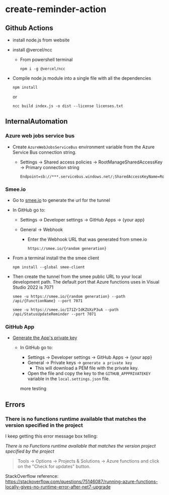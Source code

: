 # create-reminder-action

## Github Actions

- install node.js from website
- install @vercel/ncc

  - From powershell terminal

    ```console
    npm i -g @vercel/ncc
    ```

- Compile node.js module into a single file with all the dependencies

  ```console
  npm install
  ```

  or

  ```console
  ncc build index.js -o dist --license licenses.txt
  ```

## InternalAutomation

### Azure web jobs service bus

- Create `AzureWebJobsServiceBus` environment variable from the Azure Service Bus connection string.

  - Settings -> Shared access policies -> RootManageSharedAccessKey -> Primary connection string

    ```text
    Endpoint=sb://***.servicebus.windows.net/;SharedAccessKeyName=RootManageSharedAccessKey;SharedAccessKey=********************************************
    ```

### Smee.io

- Go to [smee.io](https://smee.io/) to generate the url for the tunnel
- In GitHub go to:

  - Settings -> Developer settings -> GitHub Apps -> {your app}
  - General -> Webhook

    - Enter the Webhook URL that was generated from smee.io

      ```text
      https://smee.io/{random generation}
      ```

- From a terminal install the the smee client

  ```console
  npm install --global smee-client
  ```

- Then create the tunnel from the smee public URL to your local development path. The default port that Azure functions uses in Visual Studio 2022 is 7071

  ```console
  smee -u https://smee.io/{random generation} --path /api/{FunctionName} --port 7071
  ```

  ```console
  smee -u https://smee.io/I71ZrIdKZUXzP3uA --path /api/StatusUpdateReminder --port 7071
  ```

### GitHub App

- [Generate the App's private key](https://docs.github.com/en/developers/apps/building-github-apps/authenticating-with-github-apps#generating-a-private-key)

  - In GitHub go to:

    - Settings -> Developer settings -> GitHub Apps -> {your app}
    - General -> Private keys -> `generate a private key`
      - This will download a PEM file with the private key.
    - Open the file and copy the key to the `GITHUB_APPPRIVATEKEY` variable in the `local.settings.json` file.

    more testing

## Errors

### There is no functions runtime available that matches the version specified in the project

I keep getting this error message box telling:

_There is no Functions runtime available that matches the version project specified by the project_

> Tools -> Options -> Projects & Solutions -> Azure functions and click on the "Check for updates" button.

StackOverflow reference: <https://stackoverflow.com/questions/75146087/running-azure-functions-locally-gives-no-runtime-error-after-net7-upgrade>
